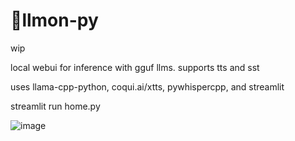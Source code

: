 # 🍋llmon-py

wip

local webui for inference with gguf llms. supports tts and sst

uses llama-cpp-python, coqui.ai/xtts, pywhispercpp, and streamlit

streamlit run home.py 

![image](https://github.com/3eeps/llmon-py/assets/55860052/47f3049c-0255-4cee-9ffb-5b69aeb3c630)

